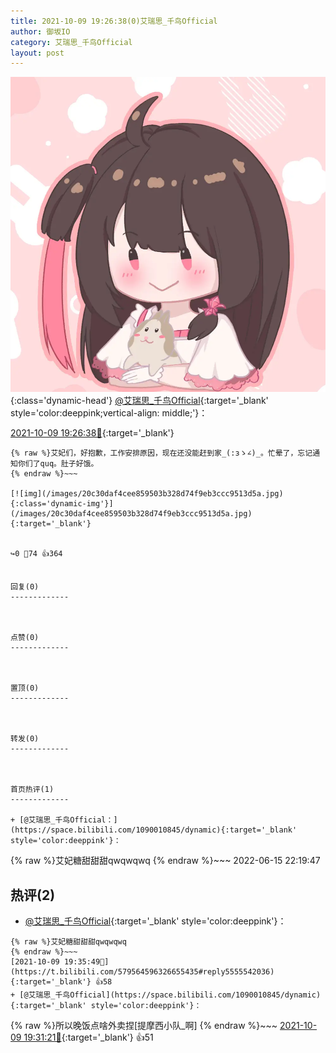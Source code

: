 ```yaml
---
title: 2021-10-09 19:26:38(0)艾瑞思_千鸟Official
author: 御坂IO
category: 艾瑞思_千鸟Official
layout: post
---
```


![img](/images/7e08840c56f251de28bdf766b647bd5fe9a5d50a.jpg){:class='dynamic-head'}
[@艾瑞思_千鸟Official](https://space.bilibili.com/1090010845/dynamic){:target='_blank' style='color:deeppink;vertical-align: middle;'}：

[2021-10-09 19:26:38🔗](https://t.bilibili.com/579564596326655435){:target='_blank'}

~~~
{% raw %}艾妃们，好抱歉，工作安排原因，现在还没能赶到家_(:зゝ∠)_。忙晕了，忘记通知你们了quq。肚子好饿。
{% endraw %}~~~

[![img](/images/20c30daf4cee859503b328d74f9eb3ccc9513d5a.jpg){:class='dynamic-img'}](/images/20c30daf4cee859503b328d74f9eb3ccc9513d5a.jpg){:target='_blank'}


↪️0 💬74 👍364


回复(0)
-------------



点赞(0)
-------------



置顶(0)
-------------



转发(0)
-------------



首页热评(1)
-------------

+ [@艾瑞思_千鸟Official：](https://space.bilibili.com/1090010845/dynamic){:target='_blank' style='color:deeppink'}：
~~~
{% raw %}艾妃糖甜甜甜qwqwqwq
{% endraw %}~~~
2022-06-15 22:19:47


热评(2)
-------------

+ [@艾瑞思_千鸟Official](https://space.bilibili.com/1090010845/dynamic){:target='_blank' style='color:deeppink'}：
~~~
{% raw %}艾妃糖甜甜甜qwqwqwq
{% endraw %}~~~
[2021-10-09 19:35:49🔗](https://t.bilibili.com/579564596326655435#reply5555542036){:target='_blank'} 👍58
+ [@艾瑞思_千鸟Official](https://space.bilibili.com/1090010845/dynamic){:target='_blank' style='color:deeppink'}：
~~~
{% raw %}所以晚饭点啥外卖捏[提摩西小队_啊]
{% endraw %}~~~
[2021-10-09 19:31:21🔗](https://t.bilibili.com/579564596326655435#reply5555515837){:target='_blank'} 👍51


